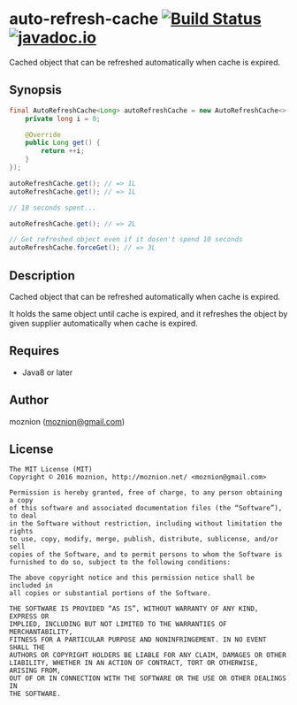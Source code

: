auto-refresh-cache [![Build Status](https://travis-ci.org/moznion/auto-refresh-cache.svg?branch=master)](https://travis-ci.org/moznion/auto-refresh-cache) [![javadoc.io](https://javadocio-badges.herokuapp.com/net.moznion/auto-refresh-cache/badge.svg)](https://javadocio-badges.herokuapp.com/net.moznion/auto-refresh-cache)
==

Cached object that can be refreshed automatically when cache is expired.

Synopsis
---

```java
final AutoRefreshCache<Long> autoRefreshCache = new AutoRefreshCache<>(10, new Supplier<Long>() {
    private long i = 0;

    @Override
    public Long get() {
        return ++i;
    }
});

autoRefreshCache.get(); // => 1L
autoRefreshCache.get(); // => 1L

// 10 seconds spent...

autoRefreshCache.get(); // => 2L

// Get refreshed object even if it dosen't spend 10 seconds
autoRefreshCache.forceGet(); // => 3L
```

Description
--

Cached object that can be refreshed automatically when cache is expired.

It holds the same object until cache is expired, and it refreshes the object by given supplier automatically when cache is expired.

Requires
--

- Java8 or later

Author
--

moznion (<moznion@gmail.com>)

License
--

```
The MIT License (MIT)
Copyright © 2016 moznion, http://moznion.net/ <moznion@gmail.com>

Permission is hereby granted, free of charge, to any person obtaining a copy
of this software and associated documentation files (the “Software”), to deal
in the Software without restriction, including without limitation the rights
to use, copy, modify, merge, publish, distribute, sublicense, and/or sell
copies of the Software, and to permit persons to whom the Software is
furnished to do so, subject to the following conditions:

The above copyright notice and this permission notice shall be included in
all copies or substantial portions of the Software.

THE SOFTWARE IS PROVIDED “AS IS”, WITHOUT WARRANTY OF ANY KIND, EXPRESS OR
IMPLIED, INCLUDING BUT NOT LIMITED TO THE WARRANTIES OF MERCHANTABILITY,
FITNESS FOR A PARTICULAR PURPOSE AND NONINFRINGEMENT. IN NO EVENT SHALL THE
AUTHORS OR COPYRIGHT HOLDERS BE LIABLE FOR ANY CLAIM, DAMAGES OR OTHER
LIABILITY, WHETHER IN AN ACTION OF CONTRACT, TORT OR OTHERWISE, ARISING FROM,
OUT OF OR IN CONNECTION WITH THE SOFTWARE OR THE USE OR OTHER DEALINGS IN
THE SOFTWARE.
```

